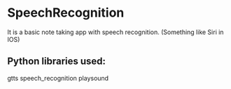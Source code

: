 # SpeechRecognition
It is a basic note taking app with speech recognition. (Something like Siri in IOS)
## Python libraries used:
gtts
speech_recognition
playsound

